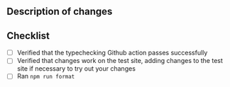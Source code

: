 ## Description of changes

<!--
Please describe your changes and link to related issues.
-->

## Checklist

<!--
Please do all of the following that apply to your PR.
If you are submitting an update to the source code of vad-web or vad-react,
all items will likely be relevant. You are welcome to create your PR as a draft
PR without having completed all items.
-->

- [ ] Verified that the typechecking Github action passes successfully
- [ ] Verified that changes work on the test site, adding changes to the test site if necessary to try out your changes <!-- `npm run dev` to run the test site locally. Alternatively, you can open a PR and vercel will deploy a preview version of the test site that you can view -->
- [ ] Ran `npm run format`
